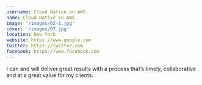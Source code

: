 ```yaml
---
username: Cloud Native on AWS
name: Cloud Native on AWS
image: '/images/02-1.jpg'
cover: '/images/07.jpg'
location: New York
website: https://www.google.com
twitter: https://twitter.com
facebook: https://www.facebook.com
---
```

I can and will deliver great results with a process that’s timely, collaborative and at a great value for my clients.